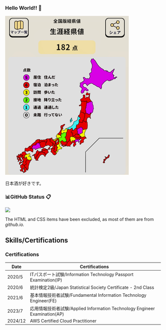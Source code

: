 ### Hello World!! 👋
<img width="400" alt="keikenchi" src="./keikenchi.jpg">

日本酒が好きです。

<!-- -->

### 📊GitHub Status 📋
<!-- Repository Status -->
<a href="https://github.com/huraicid/github-readme-stats">
  <img align="center" src="https://github-readme-stats.vercel.app/api?username=huraicid&theme=tokyonight&count_private=true" />
</a>

The HTML and CSS items have been excluded, as most of them are from *github.io.*

<!-- -->

## Skills/Certifications
<!--
NOTE: 見づらいので一旦コメントアウト
### Skills
The following skills are limited to those with >1 year of experience using them.
#### Programming Languages/Frameworks
[![My Skills](https://skillicons.dev/icons?i=c,cs,cpp,css,html,java,js,powershell,spring)](https://skillicons.dev)

#### Code Managements
[![My Skills](https://skillicons.dev/icons?i=git,github,gitlub)](https://skillicons.dev)

#### Containerizations & Orchestrations
[![My Skills](https://skillicons.dev/icons?i=docker)](https://skillicons.dev)

#### Databases
[![My Skills](https://skillicons.dev/icons?i=mysql,postgres)](https://skillicons.dev)

#### OS
[![My Skills](https://skillicons.dev/icons?i=linux,ubuntu,windows)](https://skillicons.dev)

#### IDEs/Build Tools
[![My Skills](https://skillicons.dev/icons?i=eclipse,maven,visualstudio,vscode)](https://skillicons.dev)

#### Others
[![My Skills](https://skillicons.dev/icons?i=discord,gmail,md,latex,notion)](https://skillicons.dev)
-->

### Certifications
| Date | Certifications |
| --- | --- |
| 2020/5 | ITパスポート試験/Information Technology Passport Examination(IP) |
| 2020/6 | 統計検定2級/Japan Statistical Society Certificate - 2nd Class |
| 2021/6 | 基本情報技術者試験/Fundamental Information Technology Engineer(FE) |
| 2023/7 | 応用情報技術者試験/Applied Information Technology Engineer Examination(AP) |
| 2024/12 | AWS Certified Cloud Practitioner |

<!--
**huraicid/huraicid** is a ✨ _special_ ✨ repository because its `README.md` (this file) appears on your GitHub profile.

Here are some ideas to get you started:

- 🔭 I’m currently working on ...
- 🌱 I’m currently learning ...
- 👯 I’m looking to collaborate on ...
- 🤔 I’m looking for help with ...
- 💬 Ask me about ...
- 📫 How to reach me: ...
- 😄 Pronouns: ...
- ⚡ Fun fact: ...
-->
